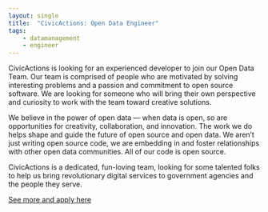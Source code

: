 ```yaml
---
layout: single
title:  "CivicActions: Open Data Engineer"
tags: 
    - datamanagement
    - engineer
---
```


CivicActions is looking for an experienced developer to join our Open Data Team. Our team is comprised of people who are motivated by solving interesting problems and a passion and commitment to open source software. We are looking for someone who will bring their own perspective and curiosity to work with the team toward creative solutions.

We believe in the power of open data — when data is open, so are opportunities for creativity, collaboration, and innovation. The work we do helps shape and guide the future of open source and open data. We aren’t just writing open source code, we are embedding in and foster relationships with other open data communities. All of our code is open source.

CivicActions is a dedicated, fun-loving team, looking for some talented folks to help us bring revolutionary digital services to government agencies and the people they serve.

[See more and apply here](https://civicactions.applytojob.com/apply/j7itvDk6Oh/Open-Data-Engineer-Remote)
